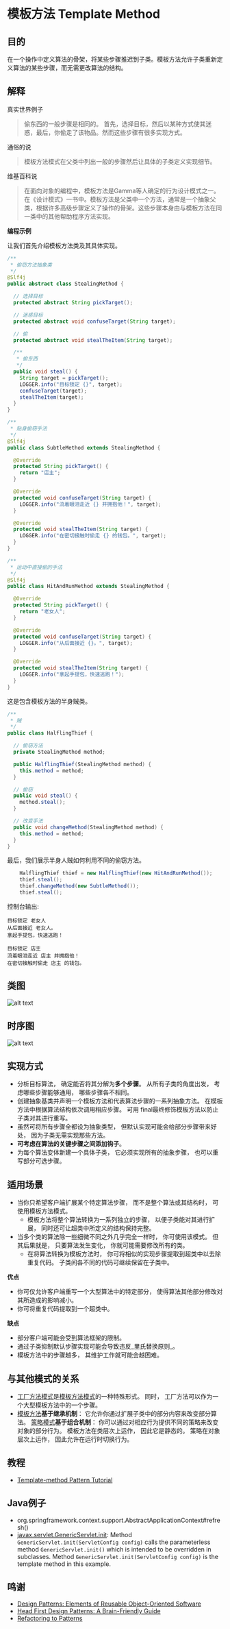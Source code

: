 # 模板方法 Template Method

## 目的
在一个操作中定义算法的骨架，将某些步骤推迟到子类。模板方法允许子类重新定义算法的某些步骤，而无需更改算法的结构。

## 解释
真实世界例子

> 偷东西的一般步骤是相同的。 首先，选择目标，然后以某种方式使其迷惑，最后，你偷走了该物品。然而这些步骤有很多实现方式。

通俗的说

> 模板方法模式在父类中列出一般的步骤然后让具体的子类定义实现细节。

维基百科说

> 在面向对象的编程中，模板方法是Gamma等人确定的行为设计模式之一。在《设计模式》一书中。模板方法是父类中一个方法，通常是一个抽象父类，根据许多高级步骤定义了操作的骨架。这些步骤本身由与模板方法在同一类中的其他帮助程序方法实现。

**编程示例**

让我们首先介绍模板方法类及其具体实现。

```java
/**
 * 偷窃方法抽象类
 */
@Slf4j
public abstract class StealingMethod {

  // 选择目标
  protected abstract String pickTarget();

  // 迷惑目标
  protected abstract void confuseTarget(String target);

  // 偷
  protected abstract void stealTheItem(String target);

  /**
   * 偷东西
   */
  public void steal() {
    String target = pickTarget();
    LOGGER.info("目标锁定 {}", target);
    confuseTarget(target);
    stealTheItem(target);
  }
}

/**
 * 贴身偷窃手法
 */
@Slf4j
public class SubtleMethod extends StealingMethod {

  @Override
  protected String pickTarget() {
    return "店主";
  }

  @Override
  protected void confuseTarget(String target) {
    LOGGER.info("流着眼泪走近 {} 并拥抱他！", target);
  }

  @Override
  protected void stealTheItem(String target) {
    LOGGER.info("在密切接触时偷走 {} 的钱包。", target);
  }
}

/**
 * 运动中直接偷的手法
 */
@Slf4j
public class HitAndRunMethod extends StealingMethod {

  @Override
  protected String pickTarget() {
    return "老女人";
  }

  @Override
  protected void confuseTarget(String target) {
    LOGGER.info("从后面接近 {}。", target);
  }

  @Override
  protected void stealTheItem(String target) {
    LOGGER.info("拿起手提包，快速逃跑！");
  }
}
```

这是包含模板方法的半身贼类。

```java
/**
 * 贼
 */
public class HalflingThief {

  // 偷窃方法
  private StealingMethod method;

  public HalflingThief(StealingMethod method) {
    this.method = method;
  }

  // 偷窃
  public void steal() {
    method.steal();
  }

  // 改变手法
  public void changeMethod(StealingMethod method) {
    this.method = method;
  }
}
```
最后，我们展示半身人贼如何利用不同的偷窃方法。

```java
    HalflingThief thief = new HalflingThief(new HitAndRunMethod());
    thief.steal();
    thief.changeMethod(new SubtleMethod());
    thief.steal();
```

控制台输出:

```shell
目标锁定 老女人
从后面接近 老女人。
拿起手提包，快速逃跑！

目标锁定 店主
流着眼泪走近 店主 并拥抱他！
在密切接触时偷走 店主 的钱包。
```

## 类图

![alt text](../../resources/puml/uml/template_method_urm.png "Template Method")

## 时序图

![alt text](../../resources/puml/puml/Template.png)

## 实现方式

* 分析目标算法， 确定能否将其分解为**多个步骤**。 从所有子类的角度出发， 考虑哪些步骤能够通用， 哪些步骤各不相同。
* 创建抽象基类并声明一个模板方法和代表算法步骤的一系列抽象方法。 在模板方法中根据算法结构依次调用相应步骤。 可用 final最终修饰模板方法以防止子类对其进行重写。
* 虽然可将所有步骤全都设为抽象类型， 但默认实现可能会给部分步骤带来好处， 因为子类无需实现那些方法。
* **可考虑在算法的关键步骤之间添加钩子**。
* 为每个算法变体新建一个具体子类， 它必须实现所有的抽象步骤， 也可以重写部分可选步骤。

## 适用场景

* 当你只希望客户端扩展某个特定算法步骤， 而不是整个算法或其结构时， 可使用模板方法模式。
  * 模板方法将整个算法转换为一系列独立的步骤， 以便子类能对其进行扩展， 同时还可让超类中所定义的结构保持完整。
* 当多个类的算法除一些细微不同之外几乎完全一样时， 你可使用该模式。 但其后果就是， 只要算法发生变化， 你就可能需要修改所有的类。
  * 在将算法转换为模板方法时， 你可将相似的实现步骤提取到超类中以去除重复代码。 子类间各不同的代码可继续保留在子类中。

**优点**

* 你可仅允许客户端重写一个大型算法中的特定部分， 使得算法其他部分修改对其所造成的影响减小。
* 你可将重复代码提取到一个超类中。

**缺点**

* 部分客户端可能会受到算法框架的限制。
* 通过子类抑制默认步骤实现可能会导致违反_里氏替换原则_。
* 模板方法中的步骤越多， 其维护工作就可能会越困难。

## 与其他模式的关系

* [工厂方法模式](Factory)是[模板方法模式](Template)的一种特殊形式。 同时， 工厂方法可以作为一个大型模板方法中的一个步骤。
* [模板方法](Template)**基于继承机制**： 它允许你通过扩展子类中的部分内容来改变部分算法。 [策略模式](Strategy)**基于组合机制**： 你可以通过对相应行为提供不同的策略来改变对象的部分行为。 模板方法在类层次上运作， 因此它是静态的。 策略在对象层次上运作， 因此允许在运行时切换行为。

## 教程

* [Template-method Pattern Tutorial](https://www.journaldev.com/1763/template-method-design-pattern-in-java)

## Java例子

* org.springframework.context.support.AbstractApplicationContext#refresh()
* [javax.servlet.GenericServlet.init](https://jakarta.ee/specifications/servlet/4.0/apidocs/javax/servlet/GenericServlet.html#init--): 
Method `GenericServlet.init(ServletConfig config)` calls the parameterless method `GenericServlet.init()` which is intended to be overridden in subclasses.
Method `GenericServlet.init(ServletConfig config)` is the template method in this example.

## 鸣谢

* [Design Patterns: Elements of Reusable Object-Oriented Software](https://www.amazon.com/gp/product/0201633612/ref=as_li_tl?ie=UTF8&camp=1789&creative=9325&creativeASIN=0201633612&linkCode=as2&tag=javadesignpat-20&linkId=675d49790ce11db99d90bde47f1aeb59)
* [Head First Design Patterns: A Brain-Friendly Guide](https://www.amazon.com/gp/product/0596007124/ref=as_li_tl?ie=UTF8&camp=1789&creative=9325&creativeASIN=0596007124&linkCode=as2&tag=javadesignpat-20&linkId=6b8b6eea86021af6c8e3cd3fc382cb5b)
* [Refactoring to Patterns](https://www.amazon.com/gp/product/0321213351/ref=as_li_tl?ie=UTF8&camp=1789&creative=9325&creativeASIN=0321213351&linkCode=as2&tag=javadesignpat-20&linkId=2a76fcb387234bc71b1c61150b3cc3a7)
